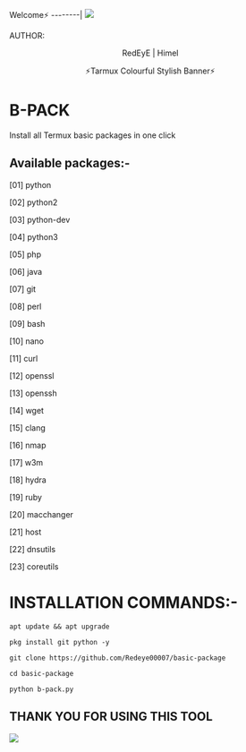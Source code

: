 
<p align="center">


Welcome⚡
--------|
![](https://media.tenor.com/iVCiM9W7cvYAAAAd/welcome.gif)



AUTHOR:
<p align="center">
 RedEyE | Himel 

</br>
<p align="center">
      ⚡Tarmux Colourful Stylish Banner⚡

</p>
  

# B-PACK
Install all Termux basic packages in one click 

## Available packages:-

[01] python

[02] python2

[03] python-dev

[04] python3

[05] php

[06] java

[07] git

[08] perl

[09] bash

[10] nano

[11] curl

[12] openssl

[13] openssh

[14] wget

[15] clang

[16] nmap

[17] w3m

[18] hydra

[19] ruby

[20] macchanger

[21] host

[22] dnsutils

[23] coreutils

# INSTALLATION COMMANDS:-
```
apt update && apt upgrade

pkg install git python -y

git clone https://github.com/Redeye00007/basic-package

cd basic-package

python b-pack.py
```
## THANK YOU FOR USING THIS TOOL

![](https://komarev.com/ghpvc/?username=Achik-Ahmed&style=flat-square)
